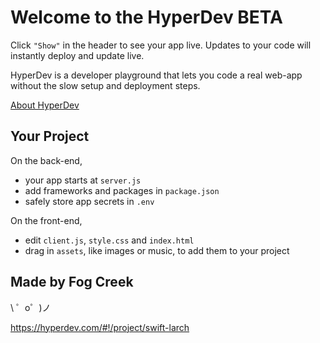 Welcome to the HyperDev BETA
============================

Click `"Show"` in the header to see your app live. Updates to your code will instantly deploy and update live.

HyperDev is a developer playground that lets you code a real web-app without the slow setup and deployment steps. 

[About HyperDev](https://hyperdev.com/about)


Your Project
------------

On the back-end,
- your app starts at `server.js`
- add frameworks and packages in `package.json`
- safely store app secrets in `.env`

On the front-end,
- edit `client.js`, `style.css` and `index.html`
- drag in `assets`, like images or music, to add them to your project


Made by Fog Creek
-----------------

\ ゜o゜)ノ

https://hyperdev.com/#!/project/swift-larch